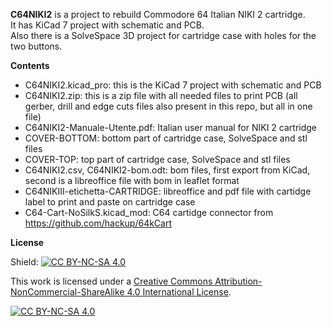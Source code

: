 **C64NIKI2** is a project to rebuild Commodore 64 Italian NIKI 2 cartridge.  
It has KiCad 7 project with schematic and PCB.  
Also there is a SolveSpace 3D project for cartridge case with holes for the two buttons.

**Contents**

- C64NIKI2.kicad_pro: this is the KiCad 7 project with schematic and PCB
- C64NIKI2.zip: this is a zip file with all needed files to print PCB (all gerber, drill and edge cuts files also present in this repo, but all in one file)
- C64NIKI2-Manuale-Utente.pdf: Italian user manual for NIKI 2 cartridge
- COVER-BOTTOM: bottom part of cartridge case, SolveSpace and stl files
- COVER-TOP: top part of cartridge case, SolveSpace and stl files
- C64NIKI2.csv, C64NIKI2-bom.odt: bom files, first export from KiCad, second is a libreoffice file with bom in leaflet format
- C64NIKIII-etichetta-CARTRIDGE: libreoffice and pdf file with cartidge label to print and paste on cartridge case
- C64-Cart-NoSilkS.kicad_mod: C64 cartidge connector from https://github.com/hackup/64kCart

**License**

Shield: [![CC BY-NC-SA 4.0][cc-by-nc-sa-shield]][cc-by-nc-sa]

This work is licensed under a
[Creative Commons Attribution-NonCommercial-ShareAlike 4.0 International License][cc-by-nc-sa].

[![CC BY-NC-SA 4.0][cc-by-nc-sa-image]][cc-by-nc-sa]

[cc-by-nc-sa]: http://creativecommons.org/licenses/by-nc-sa/4.0/
[cc-by-nc-sa-image]: https://licensebuttons.net/l/by-nc-sa/4.0/88x31.png
[cc-by-nc-sa-shield]: https://img.shields.io/badge/License-CC%20BY--NC--SA%204.0-lightgrey.svg
